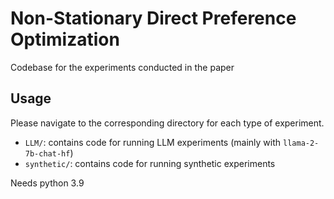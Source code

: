 # Non-Stationary Direct Preference Optimization
Codebase for the experiments conducted in the paper

## Usage
Please navigate to the corresponding directory for each type of experiment.
- `LLM/`: contains code for running LLM experiments (mainly with `llama-2-7b-chat-hf`)
- `synthetic/`: contains code for running synthetic experiments

Needs python 3.9
